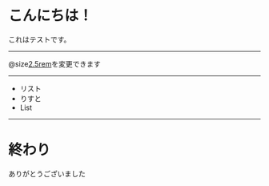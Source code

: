 # こんにちは！
これはテストです。

---

@size[2.5rem](フォントサイズ)を変更できます

---

- リスト
- りすと
- List

---

# 終わり
ありがとうございました
